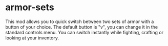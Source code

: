 # armor-sets
This mod allows you to quick switch between two sets of armor with a button of your choice. The default button is "v", you can change it in the standard controls menu. You can switch instantly while fighting, crafting or looking at your inventory.
